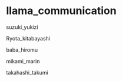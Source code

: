 # llama_communication

suzuki_yukizi

Ryota_kitabayashi

baba_hiromu

mikami_marin

takahashi_takumi
